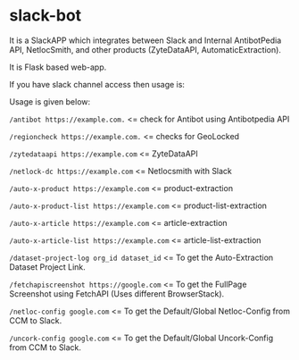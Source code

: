 # slack-bot

It is a SlackAPP which integrates between Slack and Internal AntibotPedia API, NetlocSmith, and other products (ZyteDataAPI, AutomaticExtraction).

It is Flask based web-app.

If you have slack channel access then usage is:

Usage is given below:

`/antibot https://example.com.` <= check for Antibot using Antibotpedia API

`/regioncheck https://example.com.` <= checks for GeoLocked  

`/zytedataapi https://example.com` <= ZyteDataAPI

`/netlock-dc https://example.com` <= Netlocsmith with Slack

`/auto-x-product https://example.com` <= product-extraction

`/auto-x-product-list https://example.com` <= product-list-extraction

`/auto-x-article https://example.com` <= article-extraction

`/auto-x-article-list https://example.com` <= article-list-extraction

`/dataset-project-log org_id dataset_id` <= To get the Auto-Extraction Dataset Project Link.

`/fetchapiscreenshot https://google.com` <= To get the FullPage Screenshot using FetchAPI (Uses different BrowserStack).

`/netloc-config google.com` <= To get the Default/Global Netloc-Config from CCM to Slack.

`/uncork-config google.com` <= To get the Default/Global Uncork-Config from CCM to Slack.
